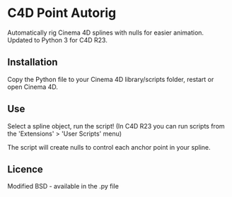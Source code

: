 # C4D Point Autorig
Automatically rig Cinema 4D splines with nulls for easier animation.
Updated to Python 3 for C4D R23.

## Installation
Copy the Python file to your Cinema 4D library/scripts folder, restart or open Cinema 4D.

## Use
Select a spline object, run the script! (In C4D R23 you can run scripts from the 'Extensions' > 'User Scripts' menu)

The script will create nulls to control each anchor point in your spline.

## Licence
Modified BSD - available in the .py file
